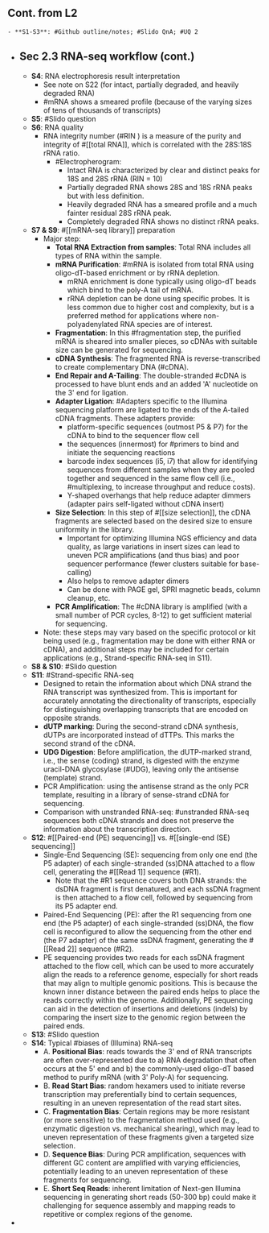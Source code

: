 ## Cont. from L2
	- **S1-S3**: #Github outline/notes; #Slido QnA; #UQ 2
- ## Sec 2.3  RNA-seq workflow (cont.)
	- **S4**: RNA electrophoresis result interpretation
		- See note on S22 (for intact, partially degraded, and heavily degraded RNA)
		- #mRNA shows a smeared profile (because of the varying sizes of tens of thousands of transcripts)
	- **S5**: #Slido question
	- **S6**: RNA quality
		- RNA integrity number (#RIN ) is a measure of the purity and integrity of #[[total RNA]], which is correlated with the 28S:18S rRNA ratio.
			- #Electropherogram:
				- Intact RNA is characterized by clear and distinct peaks for 18S and 28S rRNA (RIN = 10)
				- Partially degraded RNA shows 28S and 18S rRNA peaks but with less definition.
				- Heavily degraded RNA has a smeared profile and a much fainter residual 28S rRNA peak.
				- Completely degraded RNA shows no distinct rRNA peaks.
	- **S7 & S9**: #[[mRNA-seq library]] preparation
		- Major step:
			- **Total RNA Extraction from samples**: Total RNA includes all types of RNA within the sample.
			- **mRNA Purification**: #mRNA is isolated from total RNA using oligo-dT-based enrichment or by rRNA depletion.
				- mRNA enrichment is done typically using oligo-dT beads which bind to the poly-A tail of mRNA.
				- rRNA depletion can be done using specific probes. It is less common due to higher cost and complexity, but is a preferred method for applications where non-polyadenylated RNA species are of interest.
			- **Fragmentation**: In this #fragmentation step, the purified mRNA is sheared into smaller pieces, so cDNAs with suitable size can be generated for sequencing.
			- **cDNA Synthesis**: The fragmented RNA is reverse-transcribed to create complementary DNA (#cDNA).
			- **End Repair and A-Tailing**: The double-stranded #cDNA is processed to have blunt ends and an added 'A' nucleotide on the 3' end for ligation.
			- **Adapter Ligation**: #Adapters specific to the Illumina sequencing platform are ligated to the ends of the A-tailed cDNA fragments. These adapters provide:
				- platform-specific sequences (outmost P5 & P7) for the cDNA to bind to the sequencer flow cell
				- the sequences (innermost) for #primers to bind and initiate the sequencing reactions
				- barcode index sequences (i5, i7) that allow for identifying sequences from different samples when they are pooled together and sequenced in the same flow cell (i.e., #multiplexing, to increase throughput and reduce costs).
				- Y-shaped overhangs that help reduce adapter dimmers (adapter pairs self-ligated without cDNA insert)
			- **Size Selection**: In this step of #[[size selection]], the cDNA fragments are selected based on the desired size to ensure uniformity in the library.
				- Important for optimizing Illumina NGS efficiency and data quality, as large variations in insert sizes can lead to uneven PCR amplifications (and thus bias) and poor sequencer
				  performance (fewer clusters suitable for base-calling)
				- Also helps to remove adapter dimers
				- Can be done with PAGE gel, SPRI magnetic beads, column cleanup, etc.
			- **PCR Amplification**: The #cDNA library is amplified (with a small number of PCR cycles, 8-12) to get sufficient material for sequencing.
		- Note: these steps may vary based on the specific protocol or kit being used (e.g., fragmentation may be done with either RNA or cDNA), and additional steps may be included for certain applications (e.g., Strand-specific RNA-seq in S11).
	- **S8 & S10**: #Slido question
	- **S11**: #Strand-specific RNA-seq
		- Designed to retain the information about which DNA strand the RNA transcript was synthesized from. This is important for accurately annotating the directionality of transcripts, especially for distinguishing overlapping transcripts that are encoded on opposite strands.
		- **dUTP marking**: During the second-strand cDNA synthesis, dUTPs are incorporated instead of dTTPs. This marks the second strand of the cDNA.
		- **UDG Digestion**: Before amplification, the dUTP-marked strand, i.e., the sense (coding) strand, is digested with the enzyme uracil-DNA glycosylase (#UDG), leaving only the antisense (template) strand.
		- PCR Amplification: using the antisense strand as the only PCR template, resulting in a library of sense-strand cDNA for sequencing.
		- Comparison with unstranded RNA-seq: #unstranded RNA-seq sequences both cDNA strands and does not preserve the information about the transcription direction.
	- **S12**: #[[Paired-end (PE) sequencing]] vs. #[[single-end (SE) sequencing]]
		- Single-End Sequencing (SE): sequencing from only one end (the P5 adapter) of each single-stranded (ss)DNA attached to a flow cell, generating the #[[Read 1]] sequence (#R1).
			- Note that the #R1 sequence covers both DNA strands: the dsDNA fragment is first denatured, and each ssDNA fragment is then attached to a flow cell, followed by sequencing from its P5 adapter end.
		- Paired-End Sequencing (PE): after the R1 sequencing from one end (the P5 adapter) of each single-stranded (ss)DNA, the flow cell is reconfigured to allow the sequencing from the other end (the P7 adapter) of the same ssDNA fragment, generating the #[[Read 2]] sequence (#R2).
		- PE sequencing provides two reads for each ssDNA fragment attached to the flow cell, which can be used to more accurately align the reads to a reference genome, especially for short reads that may align to multiple genomic positions. This is because the known inner distance between the paired ends helps to place the reads correctly within the genome. Additionally, PE sequencing can aid in the detection of insertions and deletions (indels) by comparing the insert size to the genomic region between the paired ends.
	- **S13**: #Slido question
	- **S14**: Typical #biases of (Illumina) RNA-seq
		- A. **Positional Bias**: reads towards the 3' end of RNA transcripts are often over-represented due to a) RNA degradation that often occurs at the 5' end and b) the commonly-used oligo-dT based method to purify mRNA (with 3' Poly-A) for sequencing.
		- B. **Read Start Bias**: random hexamers used to initiate reverse transcription may preferentially bind to certain sequences, resulting in an uneven representation of the read start sites.
		- C. **Fragmentation Bias**: Certain regions may be more resistant (or more sensitive) to the fragmentation method used (e.g., enzymatic digestion vs. mechanical shearing), which may lead to uneven representation of these fragments given a targeted size selection.
		- D. **Sequence Bias**: During PCR amplification, sequences with different GC content are amplified with varying efficiencies, potentially leading to an uneven representation of these fragments for sequencing.
		- E. **Short Seq Reads**: inherent limitation of Next-gen Illumina sequencing in generating short reads (50-300 bp) could make it challenging for sequence assembly and mapping reads to repetitive or complex regions of the genome.
-